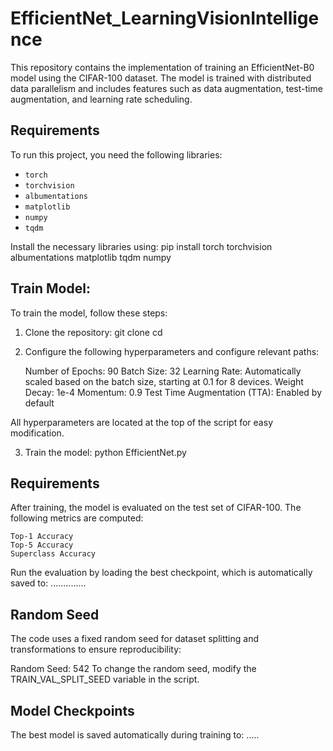 # EfficientNet_LearningVisionIntelligence

This repository contains the implementation of training an EfficientNet-B0 model using the CIFAR-100 dataset. The model is trained with distributed data parallelism and includes features such as data augmentation, test-time augmentation, and learning rate scheduling.

## Requirements

To run this project, you need the following libraries:

- `torch`
- `torchvision`
- `albumentations`
- `matplotlib`
- `numpy`
- `tqdm`

Install the necessary libraries using:
  pip install torch torchvision albumentations matplotlib tqdm numpy


## Train Model:
To train the model, follow these steps:

1. Clone the repository:
    git clone <repository-url>
    cd <repository-directory>
    
2. Configure the following hyperparameters and configure relevant paths:

    Number of Epochs: 90
    Batch Size: 32
    Learning Rate: Automatically scaled based on the batch size, starting at 0.1 for 8 devices.
    Weight Decay: 1e-4
    Momentum: 0.9
    Test Time Augmentation (TTA): Enabled by default

All hyperparameters are located at the top of the script for easy modification.

3. Train the model:
  python EfficientNet.py

## Requirements
After training, the model is evaluated on the test set of CIFAR-100. The following metrics are computed:

    Top-1 Accuracy
    Top-5 Accuracy
    Superclass Accuracy

Run the evaluation by loading the best checkpoint, which is automatically saved to:
..............

## Random Seed
The code uses a fixed random seed for dataset splitting and transformations to ensure reproducibility:

Random Seed: 542
To change the random seed, modify the TRAIN_VAL_SPLIT_SEED variable in the script.

## Model Checkpoints
The best model is saved automatically during training to:
.....
